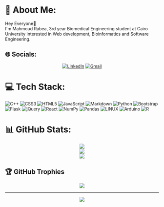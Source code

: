# 💫 About Me:
Hey Everyone🤝  <br>I'm Mahmoud Rabea, 3rd year Biomedical Engineering student at Cairo University interested in Web development, Bioinformatics and Software Engineering.<br> 


## 🌐 Socials:
<div id="social" align="center">
  
[![LinkedIn](https://img.shields.io/badge/LinkedIn-%230077B5.svg?logo=linkedin&logoColor=white)](//www.linkedin.com/in/mahmoud-rabea-965694205/)
[![Gmail](https://img.shields.io/badge/gmail-%23E34F26.svg?style=plastic&logo=gmail&logoColor=white)](mailto:mahmoudrabia425@gmail.com)

</div>

# 💻 Tech Stack:
![C++](https://img.shields.io/badge/c++-%2300599C.svg?style=plastic&logo=c%2B%2B&logoColor=white) ![CSS3](https://img.shields.io/badge/css3-%231572B6.svg?style=plastic&logo=css3&logoColor=white) ![HTML5](https://img.shields.io/badge/html5-%23E34F26.svg?style=plastic&logo=html5&logoColor=white) ![JavaScript](https://img.shields.io/badge/javascript-%23323330.svg?style=plastic&logo=javascript&logoColor=%23F7DF1E) ![Markdown](https://img.shields.io/badge/markdown-%23000000.svg?style=plastic&logo=markdown&logoColor=white) ![Python](https://img.shields.io/badge/python-3670A0?style=plastic&logo=python&logoColor=ffdd54) ![Bootstrap](https://img.shields.io/badge/bootstrap-%23563D7C.svg?style=plastic&logo=bootstrap&logoColor=white) ![Flask](https://img.shields.io/badge/flask-%23000.svg?style=plastic&logo=flask&logoColor=white) ![jQuery](https://img.shields.io/badge/jquery-%230769AD.svg?style=plastic&logo=jquery&logoColor=white) ![React](https://img.shields.io/badge/react-%2320232a.svg?style=plastic&logo=react&logoColor=%2361DAFB) ![NumPy](https://img.shields.io/badge/numpy-%23013243.svg?style=plastic&logo=numpy&logoColor=white) ![Pandas](https://img.shields.io/badge/pandas-%23150458.svg?style=plastic&logo=pandas&logoColor=white) ![LINUX](https://img.shields.io/badge/Linux-FCC624?style=plastic&logo=linux&logoColor=black) ![Arduino](https://img.shields.io/badge/-Arduino-00979D?style=plastic&logo=Arduino&logoColor=white)
![R](https://img.shields.io/badge/R-FCC624?style=plastic&logo=r&logoColor=black)

# 📊 GitHub Stats:
<div align='center'>
  
![](https://github-readme-stats.vercel.app/api?username=MahmoudRabea13&theme=dark&hide_border=false&include_all_commits=false&count_private=false)<br/>
![](https://github-readme-streak-stats.herokuapp.com/?user=MahmoudRabea13&theme=dark&hide_border=false)<br/>
![](https://github-readme-stats.vercel.app/api/top-langs/?username=MahmoudRabea13&theme=dark&hide_border=false&include_all_commits=false&count_private=false&layout=compact)

</div>  

## 🏆 GitHub Trophies

<div align='center'>
  
  
![](https://github-profile-trophy.vercel.app/?username=MahmoudRabea13&theme=onedark&no-frame=true&no-bg=false&margin-w=4)

---
[![](https://visitcount.itsvg.in/api?id=MahmoudRabea13&icon=2&color=12)](https://visitcount.itsvg.in)

</div>  

